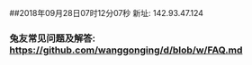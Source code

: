 ##2018年09月28日07时12分07秒 新址: 142.93.47.124
### 兔友常见问题及解答: https://github.com/wanggonging/d/blob/w/FAQ.md

